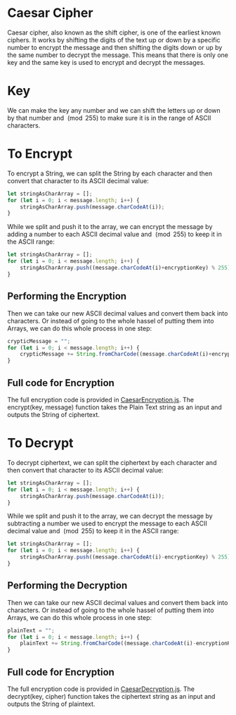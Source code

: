 # Caesar Cipher
Caesar cipher, also known as the shift cipher, is one of the earliest known ciphers. It works by shifting the digits of the text up or down by a specific number to encrypt the message and then shifting the digits down or up by the same number to decrypt the message. This means that there is only one key and the same key is used to encrypt and decrypt the messages.

# Key
We can make the key any number and we can shift the letters up or down by that number and $\pmod{255}$ to make sure it is in the range of ASCII characters.

# To Encrypt
To encrypt a String, we can split the String by each character and then convert that character to its ASCII decimal value:
```js
let stringAsCharArray = [];
for (let i = 0; i < message.length; i++) {
    stringAsCharArray.push(message.charCodeAt(i));
}
```
While we split and push it to the array, we can encrypt the message by adding a number to each ASCII decimal value and $\pmod{255}$ to keep it in the ASCII range:
```js
let stringAsCharArray = [];
for (let i = 0; i < message.length; i++) {
    stringAsCharArray.push((message.charCodeAt(i)+encryptionKey) % 255);
}
```
## Performing the Encryption
Then we can take our new ASCII decimal values and convert them back into characters. Or instead of going to the whole hassel of putting them into Arrays, we can do this whole process in one step:
```js
crypticMessage = "";
for (let i = 0; i < message.length; i++) {
    crypticMessage += String.fromCharCode((message.charCodeAt(i)+encryptionKey) % 255);
}
```
## Full code for Encryption
The full encryption code is provided in [CaesarEncryption.js](https://github.com/heightcalculator/Encryption/blob/main/CaesarCipher/CaesarEncryption.js). The encrypt(key, message) function takes the Plain Text string as an input and outputs the String of ciphertext.

# To Decrypt
To decrypt ciphertext, we can split the ciphertext by each character and then convert that character to its ASCII decimal value:
```js
let stringAsCharArray = [];
for (let i = 0; i < message.length; i++) {
    stringAsCharArray.push(message.charCodeAt(i));
}
```
While we split and push it to the array, we can decrypt the message by subtracting a number we used to encrypt the message to each ASCII decimal value and $\pmod{255}$ to keep it in the ASCII range:
```js
let stringAsCharArray = [];
for (let i = 0; i < message.length; i++) {
    stringAsCharArray.push((message.charCodeAt(i)-encryptionKey) % 255);
}
```
## Performing the Decryption
Then we can take our new ASCII decimal values and convert them back into characters. Or instead of going to the whole hassel of putting them into Arrays, we can do this whole process in one step:
```js
plainText = "";
for (let i = 0; i < message.length; i++) {
    plainText += String.fromCharCode((message.charCodeAt(i)-encryptionKey) % 255);
}
```
## Full code for Encryption
The full encryption code is provided in [CaesarDecryption.js](https://github.com/heightcalculator/Encryption/blob/main/CaesarCipher/CaesarDecryption.js). The decrypt(key, cipher) function takes the ciphertext string as an input and outputs the String of plaintext.
